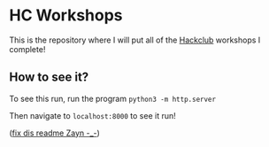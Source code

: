 # HC Workshops
This is the repository where I will put all of the [Hackclub](https://workshops.hackclub.com/) workshops I complete!

## How to see it?
To see this run, run the program `python3 -m http.server`

Then navigate to `localhost:8000` to see it run!

([fix dis readme Zayn -_-](https://meakaakka.medium.com/a-beginners-guide-to-writing-a-kickass-readme-7ac01da88ab3))
